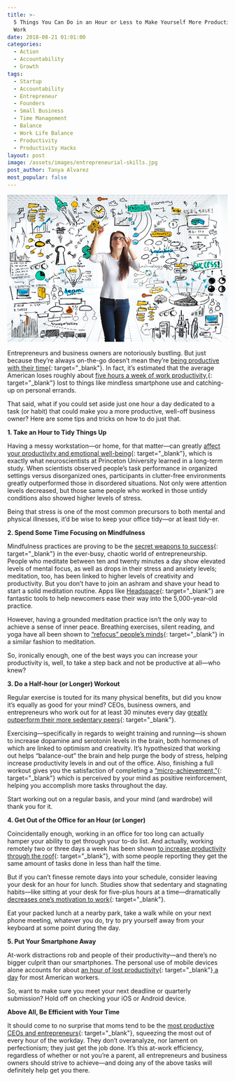 ```yaml
---
title: >-
  5 Things You Can Do in an Hour or Less to Make Yourself More Productive at
  Work
date: 2018-08-21 01:01:00
categories:
  - Action
  - Accountability
  - Growth
tags:
  - Startup
  - Accountability
  - Entrepreneur
  - Founders
  - Small Business
  - Time Management
  - Balance
  - Work Life Balance
  - Productivity
  - Productivity Hacks
layout: post
image: /assets/images/entrepreneurial-skills.jpg
post_author: Tanya Alvarez
most_popular: false
---
```


![](/assets/images/entrepreneurial-skills-1.jpg)

Entrepreneurs and business owners are notoriously bustling. But just because they’re always on-the-go doesn’t mean they’re [being productive with their time](https://www.forbes.com/sites/martinzwilling/2014/12/31/many-entrepreneurs-are-too-busy-but-not-productive/#3ee51ec54500){: target="_blank"}. In fact, it’s estimated that the average American loses roughly about [five hours a week of work productivity,](https://nypost.com/2017/07/29/this-is-how-much-time-employees-spend-slacking-off/){: target="_blank"} lost to things like mindless smartphone use and catching-up on personal errands.

That said, what if you could set aside just one hour a day dedicated to a task (or habit) that could make you a more productive, well-off business owner? Here are some tips and tricks on how to do just that.

**1. Take an Hour to Tidy Things Up**

Having a messy workstation—or home, for that matter—can greatly [affect your productivity and emotional well-being](https://lifehacker.com/how-clutter-affects-your-brain-and-what-you-can-do-abo-662647035){: target="_blank"}, which is exactly what neuroscientists at Princeton University learned in a long-term study. When scientists observed people’s task performance in organized settings versus disorganized ones, participants in clutter-free environments greatly outperformed those in disordered situations. Not only were attention levels decreased, but those same people who worked in those untidy conditions also showed higher levels of stress.

Being that stress is one of the most common precursors to both mental and physical illnesses, it’d be wise to keep your office tidy—or at least tidy-er.

**2. Spend Some Time Focusing on Mindfulness**

Mindfulness practices are proving to be the [secret weapons to success](https://www.forbes.com/sites/robdube/2017/11/30/peaceful-partnerships-how-mindfulness-improves-business-partnerships/){: target="_blank"} in the ever-busy, chaotic world of entrepreneurship. People who meditate between ten and twenty minutes a day show elevated levels of mental focus, as well as drops in their stress and anxiety levels; meditation, too, has been linked to higher levels of creativity and productivity. But you don’t have to join an ashram and shave your head to start a solid meditation routine. Apps like [Headspace](https://www.headspace.com/){: target="_blank"} are fantastic tools to help newcomers ease their way into the 5,000-year-old practice.

However, having a grounded meditation practice isn’t the only way to achieve a sense of inner peace. Breathing exercises, silent reading, and yoga have all been shown to [“refocus” people’s minds](https://www.nbcnews.com/better/health/what-yoga-does-your-brain-ncna794531){: target="_blank"} in a similar fashion to meditation.

So, ironically enough, one of the best ways you can increase your productivity is, well, to take a step back and not be productive at all—who knew?

**3. Do a Half-hour (or Longer) Workout**

Regular exercise is touted for its many physical benefits, but did you know it’s equally as good for your mind? CEOs, business owners, and entrepreneurs who work out for at least 30 minutes every day [greatly outperform their more sedentary peers](https://www.salon.com/2018/09/09/a-fit-ceo-is-an-effective-ceo-why-leaders-need-to-make-time-for-exercise/){: target="_blank"}.

Exercising—specifically in regards to weight training and running—is shown to increase dopamine and serotonin levels in the brain, both hormones of which are linked to optimism and creativity. It’s hypothesized that working out helps “balance-out” the brain and help purge the body of stress, helping increase productivity levels in and out of the office. Also, finishing a full workout gives you the satisfaction of completing a [“micro-achievement,”](https://www.nytimes.com/2018/01/22/smarter-living/micro-progress.html){: target="_blank"} which is perceived by your mind as positive reinforcement, helping you accomplish more tasks throughout the day.

Start working out on a regular basis, and your mind (and wardrobe) will thank you for it.

**4. Get Out of the Office for an Hour (or Longer)**

Coincidentally enough, working in an office for too long can actually hamper your ability to get through your to-do list. And actually, working remotely two or three days a week has been shown [to increase productivity through the roof](https://www.inc.com/scott-mautz/a-2-year-stanford-study-shows-astonishing-productivity-boost-of-working-from-home.html){: target="_blank"}, with some people reporting they get the same amount of tasks done in less than half the time.

But if you can’t finesse remote days into your schedule, consider leaving your desk for an hour for lunch. Studies show that sedentary and stagnating habits—like sitting at your desk for five-plus hours at a time—dramatically [decreases one’s motivation to work](https://www.independent.co.uk/life-style/health-and-families/features/the-age-of-inactivity-how-laziness-is-killing-us-10347541.html){: target="_blank"}.

Eat your packed lunch at a nearby park, take a walk while on your next phone meeting, whatever you do, try to pry yourself away from your keyboard at some point during the day.

**5. Put Your Smartphone Away**

At-work distractions rob and people of their productivity—and there’s no bigger culprit than our smartphones. The personal use of mobile devices alone accounts for about [an hour of lost productivity](http://fortune.com/2017/07/25/cell-phone-lost-productivity/){: target="_blank"}[ a day](__notset__) for most American workers.

So, want to make sure you meet your next deadline or quarterly submission? Hold off on checking your iOS or Android device.

**Above All, Be Efficient with Your Time**

It should come to no surprise that moms tend to be the [most productive CEOs and entrepreneurs](https://www.forbes.com/sites/jopiazza/2017/06/01/why-becoming-a-mom-makes-you-a-better-entrepreneur/){: target="_blank"}, squeezing the most out of every hour of the workday. They don’t overanalyze, nor lament on perfectionism; they just get the job done. It’s this at-work efficiency, regardless of whether or not you’re a parent, all entrepreneurs and business owners should strive to achieve—and doing any of the above tasks will definitely help get you there.

&nbsp;